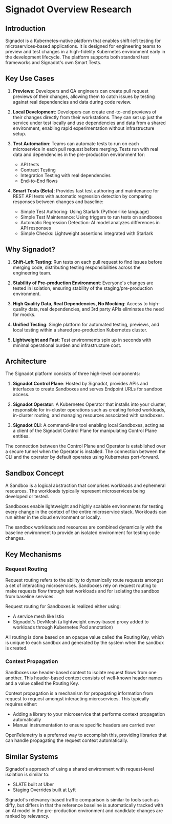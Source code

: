 # Signadot Overview Research

## Introduction

Signadot is a Kubernetes-native platform that enables shift-left testing for microservices-based applications. It is designed for engineering teams to preview and test changes in a high-fidelity Kubernetes environment early in the development lifecycle. The platform supports both standard test frameworks and Signadot's own Smart Tests.

## Key Use Cases

1. **Previews**: Developers and QA engineers can create pull request previews of their changes, allowing them to catch issues by testing against real dependencies and data during code review.

2. **Local Development**: Developers can create end-to-end previews of their changes directly from their workstations. They can set up just the service under test locally and use dependencies and data from a shared environment, enabling rapid experimentation without infrastructure setup.

3. **Test Automation**: Teams can automate tests to run on each microservice in each pull request before merging. Tests run with real data and dependencies in the pre-production environment for:
   - API tests
   - Contract Testing
   - Integration Testing with real dependencies
   - End-to-End flows

4. **Smart Tests (Beta)**: Provides fast test authoring and maintenance for REST API tests with automatic regression detection by comparing responses between changes and baseline:
   - Simple Test Authoring: Using Starlark (Python-like language)
   - Simple Test Maintenance: Using triggers to run tests on sandboxes
   - Automatic Regression Detection: AI model analyzes differences in API responses
   - Simple Checks: Lightweight assertions integrated with Starlark

## Why Signadot?

1. **Shift-Left Testing**: Run tests on each pull request to find issues before merging code, distributing testing responsibilities across the engineering team.

2. **Stability of Pre-production Environment**: Everyone's changes are tested in isolation, ensuring stability of the staging/pre-production environment.

3. **High Quality Data, Real Dependencies, No Mocking**: Access to high-quality data, real dependencies, and 3rd party APIs eliminates the need for mocks.

4. **Unified Testing**: Single platform for automated testing, previews, and local testing within a shared pre-production Kubernetes cluster.

5. **Lightweight and Fast**: Test environments spin up in seconds with minimal operational burden and infrastructure cost.

## Architecture

The Signadot platform consists of three high-level components:

1. **Signadot Control Plane**: Hosted by Signadot, provides APIs and interfaces to create Sandboxes and serves Endpoint URLs for sandbox access.

2. **Signadot Operator**: A Kubernetes Operator that installs into your cluster, responsible for in-cluster operations such as creating forked workloads, in-cluster routing, and managing resources associated with sandboxes.

3. **Signadot CLI**: A command-line tool enabling local Sandboxes, acting as a client of the Signadot Control Plane for manipulating Control Plane entities.

The connection between the Control Plane and Operator is established over a secure tunnel when the Operator is installed. The connection between the CLI and the operator by default operates using Kubernetes port-forward.

## Sandbox Concept

A Sandbox is a logical abstraction that comprises workloads and ephemeral resources. The workloads typically represent microservices being developed or tested.

Sandboxes enable lightweight and highly scalable environments for testing every change in the context of the entire microservice stack. Workloads can run either in the cloud environment or locally.

The sandbox workloads and resources are combined dynamically with the baseline environment to provide an isolated environment for testing code changes.

## Key Mechanisms

### Request Routing

Request routing refers to the ability to dynamically route requests amongst a set of interacting microservices. Sandboxes rely on request routing to make requests flow through test workloads and for isolating the sandbox from baseline services.

Request routing for Sandboxes is realized either using:
- A service mesh like Istio
- Signadot's DevMesh (a lightweight envoy-based proxy added to workloads through Kubernetes Pod annotation)

All routing is done based on an opaque value called the Routing Key, which is unique to each sandbox and generated by the system when the sandbox is created.

### Context Propagation

Sandboxes use header-based context to isolate request flows from one another. This header-based context consists of well-known header names and a value called the Routing Key.

Context propagation is a mechanism for propagating information from request to request amongst interacting microservices. This typically requires either:
- Adding a library to your microservice that performs context propagation automatically
- Manual instrumentation to ensure specific headers are carried over

OpenTelemetry is a preferred way to accomplish this, providing libraries that can handle propagating the request context automatically.

## Similar Systems

Signadot's approach of using a shared environment with request-level isolation is similar to:
- SLATE built at Uber
- Staging Overrides built at Lyft

Signadot's relevancy-based traffic comparison is similar to tools such as diffy, but differs in that the reference baseline is automatically tracked with an AI model in the pre-production environment and candidate changes are ranked by relevancy.
